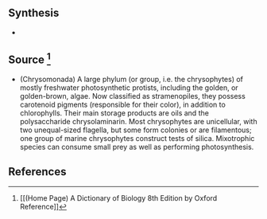 ## Synthesis
- 
## Source [^1]
- (Chrysomonada) A large phylum (or group, i.e. the chrysophytes) of mostly freshwater photosynthetic protists, including the golden, or golden-brown, algae. Now classified as stramenopiles, they possess carotenoid pigments (responsible for their color), in addition to chlorophylls. Their main storage products are oils and the polysaccharide chrysolaminarin. Most chrysophytes are unicellular, with two unequal-sized flagella, but some form colonies or are filamentous; one group of marine chrysophytes construct tests of silica. Mixotrophic species can consume small prey as well as performing photosynthesis.
## References

[^1]: [[(Home Page) A Dictionary of Biology 8th Edition by Oxford Reference]]